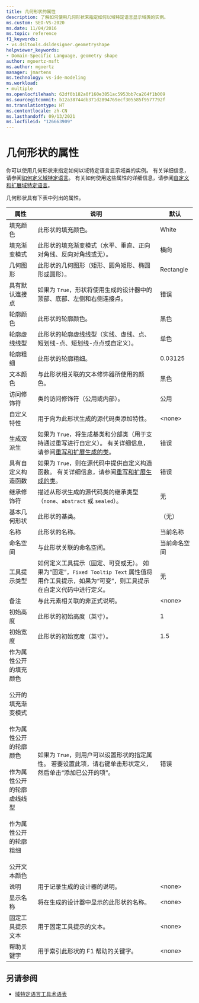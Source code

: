 ```yaml
---
title: 几何形状的属性
description: 了解如何使用几何形状来指定如何以域特定语言显示域类的实例。
ms.custom: SEO-VS-2020
ms.date: 11/04/2016
ms.topic: reference
f1_keywords:
- vs.dsltools.dsldesigner.geometryshape
helpviewer_keywords:
- Domain-Specific Language, geometry shape
author: mgoertz-msft
ms.author: mgoertz
manager: jmartens
ms.technology: vs-ide-modeling
ms.workload:
- multiple
ms.openlocfilehash: 62df0b182a0f160e3851ac5953bb7ca264f1b009
ms.sourcegitcommit: b12a38744db371d2894769ecf305585f9577792f
ms.translationtype: HT
ms.contentlocale: zh-CN
ms.lasthandoff: 09/13/2021
ms.locfileid: "126663909"
---
```

# <a name="properties-of-geometry-shapes"></a>几何形状的属性
你可以使用几何形状来指定如何以域特定语言显示域类的实例。 有关详细信息，请参阅[如何定义域特定语言](../modeling/how-to-define-a-domain-specific-language.md)。 有关如何使用这些属性的详细信息，请参阅[自定义和扩展域特定语言](../modeling/customizing-and-extending-a-domain-specific-language.md)。

 几何形状具有下表中列出的属性。

|属性|说明|默认|
|-|-|-|
|填充颜色|此形状的填充颜色。|White|
|填充渐变模式|此形状的填充渐变模式（水平、垂直、正向对角线、反向对角线或无）。|横向|
|几何图形|此形状的几何图形（矩形、圆角矩形、椭圆形或圆形）。|Rectangle|
|具有默认连接点|如果为 `True`，形状将使用生成的设计器中的顶部、底部、左侧和右侧连接点。|错误|
|轮廓颜色|此形状的轮廓颜色。|黑色|
|轮廓虚线线型|此形状的轮廓虚线线型（实线、虚线、点、短划线-点、短划线-点点或自定义）。|单色|
|轮廓粗细|此形状的轮廓粗细。|0.03125|
|文本颜色|与此形状相关联的文本修饰器所使用的颜色。|黑色|
|访问修饰符|类的访问修饰符（公用或内部）。|公用|
|自定义特性|用于向为此形状生成的源代码类添加特性。|\<none>|
|生成双派生|如果为 `True`，将生成基类和分部类（用于支持通过重写进行自定义）。 有关详细信息，请参阅[重写和扩展生成的类](../modeling/overriding-and-extending-the-generated-classes.md)。|错误|
|具有自定义构造函数|如果为 `True`，则在源代码中提供自定义构造函数。 有关详细信息，请参阅[重写和扩展生成的类](../modeling/overriding-and-extending-the-generated-classes.md)。|错误|
|继承修饰符|描述从形状生成的源代码类的继承类型（`none`、`abstract` 或 `sealed`）。|无|
|基本几何形状|此形状的基类。|（无）|
|名称|此形状的名称。|当前名称|
|命名空间|与此形状关联的命名空间。|当前命名空间|
|工具提示类型|如何定义工具提示（固定、可变或无）。 如果为“固定”，`Fixed Tooltip Text` 属性值将用作工具提示，如果为“可变”，则工具提示在自定义代码中进行定义。|无|
|备注|与此元素相关联的非正式说明。|\<none>|
|初始高度|此形状的初始高度（英寸）。|1|
|初始宽度|此形状的初始宽度（英寸）。|1.5|
|作为属性公开的填充颜色<br /><br /> 公开的填充渐变模式<br /><br /> 作为属性公开的轮廓颜色<br /><br /> 作为属性公开的轮廓虚线线型<br /><br /> 作为属性公开的轮廓粗细<br /><br /> 公开文本颜色|如果为 `True`，则用户可以设置形状的指定属性。 若要设置此项，请右键单击形状定义，然后单击“添加已公开的项”。|错误|
|说明|用于记录生成的设计器的说明。|\<none>|
|显示名称|将在生成的设计器中显示的此形状的名称。|\<none>|
|固定工具提示文本|用于固定工具提示的文本。|\<none>|
|帮助关键字|用于索引此形状的 F1 帮助的关键字。|\<none>|

## <a name="see-also"></a>另请参阅

- [域特定语言工具术语表](/previous-versions/bb126564(v=vs.100))